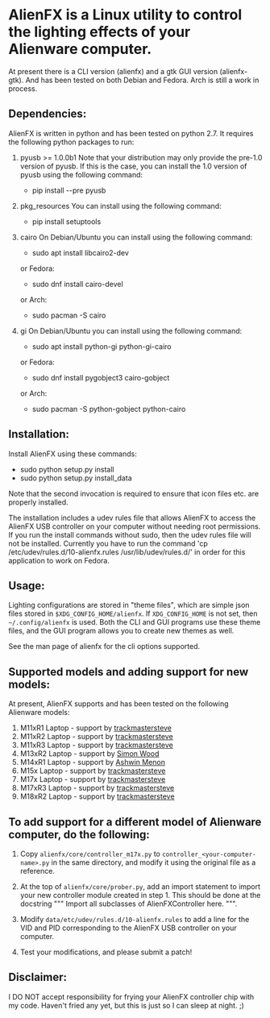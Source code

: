 
AlienFX is a Linux utility to control the lighting effects of your Alienware computer.
============
At present there is a CLI version (alienfx) and a gtk GUI version (alienfx-gtk). And 
has been tested on both Debian and Fedora. Arch is still a work in process.

Dependencies:
------------

AlienFX is written in python and has been tested on python 2.7. It requires
the following python packages to run:

1. pyusb >= 1.0.0b1
   Note that your distribution may only provide the pre-1.0 version of pyusb. If
   this is the case, you can install the 1.0 version of pyusb using the 
   following command:
      - pip install --pre pyusb

2. pkg_resources
   You can install using the following command:
      - pip install setuptools

3. cairo
   On Debian/Ubuntu you can install using the following command:
      - sudo apt install libcairo2-dev

   or Fedora:
      - sudo dnf install cairo-devel
      
   or Arch:
      - sudo pacman -S cairo

4. gi
   On Debian/Ubuntu you can install using the following command:
      - sudo apt install python-gi python-gi-cairo
   
   or Fedora:
      - sudo dnf install pygobject3 cairo-gobject
      
   or Arch:
      - sudo pacman -S python-gobject python-cairo 

Installation:
------------

Install AlienFX using these commands:
  
  - sudo python setup.py install
  - sudo python setup.py install_data

Note that the second invocation is required to ensure that icon files etc. are
properly installed.

The installation includes a udev rules file that allows AlienFX to access the 
AlienFX USB controller on your computer without needing root permissions. If 
you run the install commands without sudo, then the udev rules file will not 
be installed. Currently you have to run the command 'cp /etc/udev/rules.d/10-alienfx.rules 
/usr/lib/udev/rules.d/' in order for this application to work on Fedora.

Usage:
-----

Lighting configurations are stored in "theme files", which are simple json
files stored in `$XDG_CONFIG_HOME/alienfx`. If `XDG_CONFIG_HOME` is not set, then
`~/.config/alienfx` is used. Both the CLI and GUI programs use these theme
files, and the GUI program allows you to create new themes as well.

See the man page of alienfx for the cli options supported.

Supported models and adding support for new models:
--------------------------------------------------

At present, AlienFX supports and has been tested on the following Alienware models:

1. M11xR1   Laptop - support by [trackmastersteve](https://github.com/trackmastersteve)
2. M11xR2   Laptop - support by [trackmastersteve](https://github.com/trackmastersteve)
3. M11xR3   Laptop - support by [trackmastersteve](https://github.com/trackmastersteve)
4. M13xR2   Laptop - support by [Simon Wood](https://github.com/mungewell)
5. M14xR1   Laptop - support by [Ashwin Menon](https://github.com/ashwinm76)
6. M15x     Laptop - support by [trackmastersteve](https://github.com/trackmastersteve)
7. M17x     Laptop - support by [trackmastersteve](https://github.com/trackmastersteve)
8. M17xR3   Laptop - support by [trackmastersteve](https://github.com/trackmastersteve)
9. M18xR2   Laptop - support by [trackmastersteve](https://github.com/trackmastersteve)

To add support for a different model of Alienware computer, do the following:
----------------------------------------------------------------------------

1. Copy `alienfx/core/controller_m17x.py` to `controller_<your-computer-name>.py`
   in the same directory, and modify it using the original file as a reference.

2. At the top of `alienfx/core/prober.py`, add an import statement to import your
   new controller module created in step 1. This should be done at the docstring
   """ Import all subclasses of AlienFXController here. """. 

3. Modify `data/etc/udev/rules.d/10-alienfx.rules` to add a line for the VID and 
   PID corresponding to the AlienFX USB controller on your computer.

4. Test your modifications, and please submit a patch!

Disclaimer:
----------

I DO NOT accept responsibility for frying your AlienFX controller chip with my code.
Haven't fried any yet, but this is just so I can sleep at night. ;)
